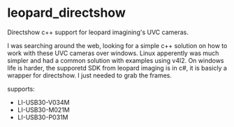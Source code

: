 # leopard_directshow
Directshow c++ support for leopard imagining's UVC cameras.

I was searching around the web, looking for a simple c++ solution on how to work with these UVC cameras over windows. Linux apperently was much simpler and had a common solution with examples using v4l2. On windows life is harder, the supporetd SDK from leopard imaging is in c#, it is basicly a wrapper for directshow.  I just needed to grab the frames.

supports:
- LI-USB30-V034M
- LI-USB30-M021M
- LI-USB30-P031M
